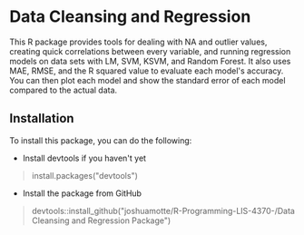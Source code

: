 # Data Cleansing and Regression

This R package provides tools for dealing with NA and outlier values, creating
quick correlations between every variable, and running regression models on data
sets with LM, SVM, KSVM, and Random Forest. It also uses MAE, RMSE, and the R
squared value to evaluate each model's accuracy. You can then plot each model and
show the standard error of each model compared to the actual data.

## Installation

To install this package, you can do the following:

- Install devtools if you haven't yet
> install.packages("devtools")

- Install the package from GitHub
> devtools::install_github("joshuamotte/R-Programming-LIS-4370-/Data Cleansing and Regression Package")
